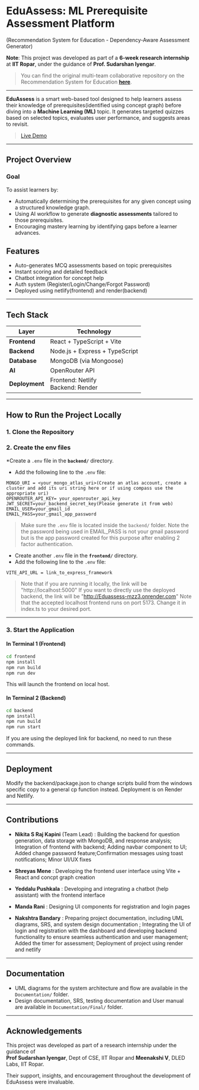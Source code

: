 # EduAssess: ML Prerequisite Assessment Platform
(Recommendation System for Education - Dependency-Aware Assessment Generator)

**Note**: This project was developed as part of a **6-week research internship** at **IIT Ropar**, under the guidance of **Prof. Sudarshan Iyengar**.

> You can find the original multi-team collaborative repository on the Recommendation System for Education [**here**](https://github.com/continuousactivelearning/cps.git).

---

**EduAssess** is a smart web-based tool designed to help learners assess their knowledge of prerequisites(identified using concept graph) before diving into a **Machine Learning (ML)** topic. It generates targeted quizzes based on selected topics, evaluates user performance, and suggests areas to revisit.

> [Live Demo](https://cpseduassess.netlify.app/)

---

## Project Overview

### Goal

To assist learners by:
- Automatically determining the prerequisites for any given concept using a structured knowledge graph.
- Using AI workflow to generate **diagnostic assessments** tailored to those prerequisites.
- Encouraging mastery learning by identifying gaps before a learner advances.

## Features

- Auto-generates MCQ assessments based on topic prerequisites
- Instant scoring and detailed feedback
- Chatbot integration for concept help
- Auth system (Register/Login/Change/Forgot Password)
- Deployed using netlify(frontend) and render(backend)
  
---

## Tech Stack

| Layer         | Technology                          |
|---------------|--------------------------------------|
| **Frontend**  | React + TypeScript + Vite            |
| **Backend**   | Node.js + Express + TypeScript       |
| **Database**  | MongoDB (via Mongoose)               |
| **AI**        | OpenRouter API           |
| **Deployment**| Frontend: Netlify<br>Backend: Render |

---
## How to Run the Project Locally

### 1. Clone the Repository

### 2. Create the env files 
*Create a `.env` file in the **`backend/`** directory.
* Add the following line to the `.env` file:

```env
MONGO_URI = <your_mongo_atlas_uri>(Create an atlas account, create a cluster and add its uri string here or if using compass use the appropriate uri)
OPENROUTER_API_KEY= your_openrouter_api_key
JWT_SECRET=your_backend_secret_key(Please generate it from web)
EMAIL_USER=your_gmail_id
EMAIL_PASS=your_gmail_app_password
```

> Make sure the `.env` file is located inside the `backend/` folder.
> Note the the password being used in EMAIL_PASS is not your gmail password but is the app password created for this purpose after enabling 2 factor authentication.

* Create another `.env` file in the **`frontend/`** directory.
* Add the following line to the `.env` file:
```env
VITE_API_URL = link_to_express_framework
```
> Note that if you are running it locally, the link will be "http://localhost:5000"
> If you want to directly use the deployed backend, the link will be "http://Eduassess-mzz3.onrender.com"
> Note that the accepted localhost frontend runs on port 5173. Change it in index.ts to your desired port.

---

### 3. Start the Application

#### In Terminal 1 (Frontend)

```bash
cd frontend
npm install
npm run build
npm run dev
```

This will launch the frontend on local host.

#### In Terminal 2 (Backend)

```bash
cd backend
npm install
npm run build
npm run start
```
If you are using the deployed link for backend, no need to run these commands.

---

## Deployment
Modify the backend/package.json to change scripts build from the windows specific copy to a general cp function instead. 
Deployment is on Render and Netlify.

---

## Contributions

- **Nikita S Raj Kapini** (Team Lead) : Building the backend for question generation, data storage with MongoDB, and response analysis; Integration of frontend with backend; Adding navbar component to UI; Added change password feature;Confirmation messages using toast notifications; Minor UI/UX fixes

- **Shreyas Mene** : Developing the frontend user interface using Vite + React and concpt graph creation

- **Yeddalu Pushkala** : Developing and integrating a chatbot (help assistant) with the frontend interface

- **Manda Rani** : Designing UI components for registration and login pages  

- **Nakshtra Bandary** : Preparing project documentation, including UML diagrams, SRS, and system design documentation ; Integrating the UI of login and registration with the dashboard and developing backend functionality to ensure seamless authentication and user management; Added the timer for assessment; Deployment of project using render and netlify


---

## Documentation

* UML diagrams for the system architecture and flow are available in the `Documentation/` folder.
* Design documentation, SRS, testing documentation and User manual are available in `Documentation/Final/` folder.

---
## Acknowledgements

This project was developed as part of a research internship under the guidance of  
**Prof Sudarshan Iyengar**, Dept of CSE, IIT Ropar and **Meenakshi V**, DLED Labs, IIT Ropar.

Their support, insights, and encouragement throughout the development of EduAssess were invaluable.  
